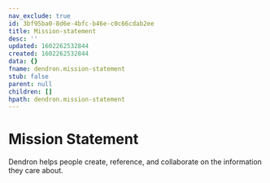 ```yaml
---
nav_exclude: true
id: 3bf95ba0-8d6e-4bfc-b46e-c0c66cdab2ee
title: Mission-statement
desc: ''
updated: 1602262532844
created: 1602262532844
data: {}
fname: dendron.mission-statement
stub: false
parent: null
children: []
hpath: dendron.mission-statement
---
```

# Mission Statement

Dendron helps people create, reference, and collaborate on the information they care about. 
